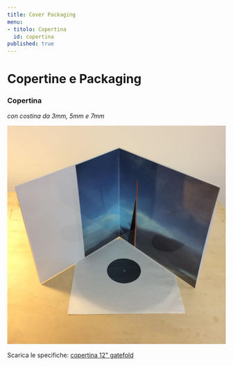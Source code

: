 ```yaml
---
title: Cover Packaging
menu:
- titolo: Copertina
  id: copertina
published: true
---
```


# Copertine e Packaging

### Copertina
*con costina da 3mm, 5mm e 7mm*


![12" gatefold cover](/img/Gatefold.jpg)

Scarica le specifiche:
<a href="https://dl.dropboxusercontent.com/u/6988499/TEMPLATES/Specs%20RAND/12inch_klappcover_7mm.pdf" target="_blank">copertina 12" gatefold</a>
